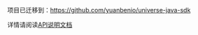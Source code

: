项目已迁移到：https://github.com/yuanbenio/universe-java-sdk

详情请阅读[API说明文档](http://yuanbenlian.mydoc.io/docs/api.md?t=268053)

